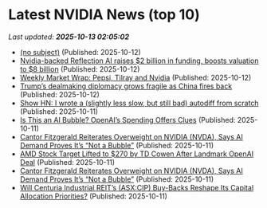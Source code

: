 # Latest NVIDIA News (top 10)
_Last updated: **2025-10-13 02:05:02**_

- [(no subject)](https://seclists.org/risks/2025/q4/0) (Published: 2025-10-12)
- [Nvidia-backed Reflection AI raises $2 billion in funding, boosts valuation to $8 billion](https://www.manilatimes.net/2025/10/11/business/foreign-business/nvidia-backed-reflection-ai-raises-2-billion-in-funding-boosts-valuation-to-8-billion/2198517) (Published: 2025-10-12)
- [Weekly Market Wrap: Pepsi, Tilray and Nvidia](https://www.thestreet.com/markets/weekly-market-wrap-pepsi-tilray-and-nvidia) (Published: 2025-10-12)
- [Trump’s dealmaking diplomacy grows fragile as China fires back](https://www.japantimes.co.jp/business/2025/10/12/economy/trump-dealmaking-china-focus/) (Published: 2025-10-12)
- [Show HN: I wrote a (slightly less slow, but still bad) autodiff from scratch](https://github.com/mebassett/quixotic-autodiff) (Published: 2025-10-11)
- [Is This an AI Bubble? OpenAI’s Spending Offers Clues](https://biztoc.com/x/811074dff18e7546) (Published: 2025-10-11)
- [Cantor Fitzgerald Reiterates Overweight on NVIDIA (NVDA), Says AI Demand Proves It’s “Not a Bubble”](https://biztoc.com/x/1fa64c55a9173e9d) (Published: 2025-10-11)
- [AMD Stock Target Lifted to $270 by TD Cowen After Landmark OpenAI Deal](https://finance.yahoo.com/news/amd-stock-target-lifted-270-222412291.html) (Published: 2025-10-11)
- [Cantor Fitzgerald Reiterates Overweight on NVIDIA (NVDA), Says AI Demand Proves It’s “Not a Bubble”](https://finance.yahoo.com/news/cantor-fitzgerald-reiterates-overweight-nvidia-222126853.html) (Published: 2025-10-11)
- [Will Centuria Industrial REIT’s (ASX:CIP) Buy-Backs Reshape Its Capital Allocation Priorities?](https://finance.yahoo.com/news/centuria-industrial-reit-asx-cip-220938442.html) (Published: 2025-10-11)
